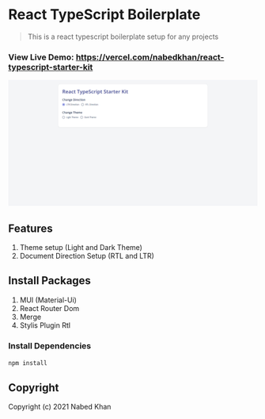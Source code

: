 # React TypeScript Boilerplate

> This is a react typescript boilerplate setup for any projects

### View Live Demo: https://vercel.com/nabedkhan/react-typescript-starter-kit

![screenshot](https://github.com/nabedkhan/react-typescript-starter-kit/blob/main/screenshot.png)

## Features

1. Theme setup (Light and Dark Theme)
2. Document Direction Setup (RTL and LTR)

## Install Packages

1. MUI (Material-Ui)
2. React Router Dom
3. Merge
4. Stylis Plugin Rtl

### Install Dependencies

```
npm install
```

## Copyright

Copyright (c) 2021 Nabed Khan
